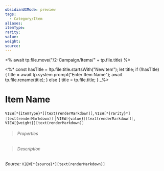 ```yaml
---
obsidianUIMode: preview
tags:
  - Category/Item
aliases: 
itemType: 
rarity: 
value: 
weight: 
source:
---
```


<% await tp.file.move("/2-Campaign/Items/" + tp.file.title) %>

<%*
const hasTitle = !tp.file.title.startsWith("NewItem");
let title;
if (!hasTitle) {
    title = await tp.system.prompt("Enter Item Name");
    await tp.file.rename(title);
} else {
    title = tp.file.title;
}
_%>


# Item Name
`VIEW[*{itemType}*][text(renderMarkdown)]`, `VIEW[*{rarity}*][text(renderMarkdown)]`  | `VIEW[{value}][text(renderMarkdown)]`,  `VIEW[{weight}][text(renderMarkdown)]` 

>###### Properties
>

>###### Description
>

*Source:* `VIEW[*{source}*][text(renderMarkdown)]`